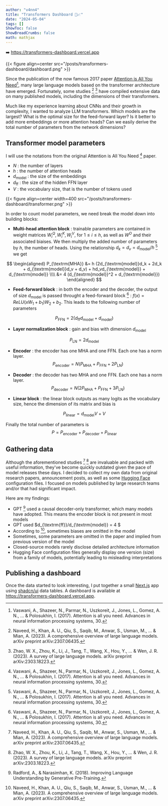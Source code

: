 ```yaml
---
author: "v4nn4"
title: "Transformers Dashboard 🤖📈"
date: "2024-05-04"
tags: []
ShowToc: false
ShowBreadCrumbs: false
math: mathjax
---
```


➡️ https://transformers-dashboard.vercel.app

{{< figure align=center src="/posts/transformers-dashboard/dashboard.png" >}}


Since the publication of the now famous 2017 paper [Attention is All You Need](https://arxiv.org/abs/1706.03762)[^1], many large language models based on the transformer architecture have emerged. Fortunately, some studies [^2] [^3] have compiled extensive data on many published models, including the dimensions of their transformers.

Much like my experience learning about CNNs and their growth in complexity, I wanted to analyze LLM transformers. Which models are the largest? What is the optimal size for the feed-forward layer? Is it better to add more embeddings or more attention heads? Can we easily derive the total number of parameters from the network dimensions?

## Transformer model parameters

I will use the notations from the original Attention is All You Need [^1] paper.

- $N$ : the number of layers
- $h$ : the number of attention heads
- $d_{\textrm{model}}$ : the size of the embeddings
- $d_{\textrm{ff}}$ : the size of the hidden FFN layer
- $V$ : the vocabulary size, that is the number of tokens used

{{< figure align=center width=400 src="/posts/transformers-dashboard/transformer.png" >}}

In order to count model parameters, we need break the model down into building blocks:

- **Multi-head attention block** : trainable parameters are contained in weight matrices $W_i^Q, W_i^K, W_i^V$, for $1 \leq i \leq h$, as well as $W^O$ and their associated biaises. We then multiply the added number of parameters by $h$, the number of heads. Using the relationship $d_k=d_v=d_{\textrm{model}} / h$ [^1] we get

$$
\begin{aligned}
P_{\textrm{MHA}} &= h (2d_{\textrm{model}}d_k + 2d_k + d_{\textrm{model}}d_v + d_v) + hd_vd_{\textrm{model}} + d_{\textrm{model}} \\\\
                 &= 4 (d_{\textrm{model}}^2 +  d_{\textrm{model}})
\end{aligned}
$$

- **Feed-forward block** : in both the encoder and the decoder, the output of size $d_{\textrm{model}}$ is passed throught a feed-forward block [^1] : $f(x) = ReLU(xW_1 + b_1)W_2 + b_2$. This leads to the following number of parameters

$$ P_{\textrm{FFN}} = 2 (d_{\textrm{ff}} d_{\textrm{model}} + d_{\textrm{model}})$$

- **Layer normalization block** : gain and bias with dimension $d_{\textrm{model}}$

$$ P_{\textrm{LN}} = 2 d_{\textrm{model}} $$

- **Encoder** : the encoder has one MHA and one FFN. Each one has a norm layer.
$$ P_{\textrm{encoder}} = N (P_{\textrm{MHA}} +  P_{\textrm{FFN}} + 2P_{\textrm{LN}} )$$

- **Decoder** : the decoder has two MHA and one FFN. Each one has a norm layer.
$$ P_{\textrm{decoder}} = N (2P_{\textrm{MHA}} +  P_{\textrm{FFN}} + 3 P_{\textrm{LN}})$$

- **Linear block** : the linear block outputs as many logits as the vocabulary size, hence the dimension of its matrix and bias is

$$ P_{\textrm{linear}} = d_{\textrm{model}} V + V $$

Finally the total number of parameters is
$$ P = P_{\textrm{encoder}} + P_{\textrm{decoder}} + P_{\textrm{linear}} $$


## Gathering data

Although the aforementioned studies [^2] [^3] are invaluable and packed with useful information, they've become quickly outdated given the pace of model releases these days. I decided to collect my own data from original research papers, announcement posts, as well as some [Hugging Face](https://huggingface.co/) configuration files. I focused on models published by large research teams and/or that had significant impact.

Here are my findings:

- GPT [^4] used a causal decoder-only transformer, which many models have adopted. This means the encoder block is not present in most models
- GPT used $d_{\textrm{ff}}/d_{\textrm{model}} = 4 $
- According to [^2], sometimes biases are omitted in the model
- Sometimes, some parameters are omitted in the paper and implied from previous version of the model
- Closed-source models rarely disclose detailed architecture information
- Hugging Face configuration files generally display one version (size) from a family of models, potentially leading to misleading interpretations

## Publishing a dashboard

Once the data started to look interesting, I put together a small [Next.js](https://nextjs.org/) app using [shadcn/ui](https://ui.shadcn.com/) data tables. A dashboard is available at https://transformers-dashboard.vercel.app.


[^1]: Vaswani, A., Shazeer, N., Parmar, N., Uszkoreit, J., Jones, L., Gomez, A. N., ... & Polosukhin, I. (2017). Attention is all you need. Advances in neural information processing systems, 30.

[^2]: Naveed, H., Khan, A. U., Qiu, S., Saqib, M., Anwar, S., Usman, M., ... & Mian, A. (2023). A comprehensive overview of large language models. arXiv preprint arXiv:2307.06435.

[^3]: Zhao, W. X., Zhou, K., Li, J., Tang, T., Wang, X., Hou, Y., ... & Wen, J. R. (2023). A survey of large language models. arXiv preprint arXiv:2303.18223.

[^4]: Radford, A., & Narasimhan, K. (2018). Improving Language Understanding by Generative Pre-Training.